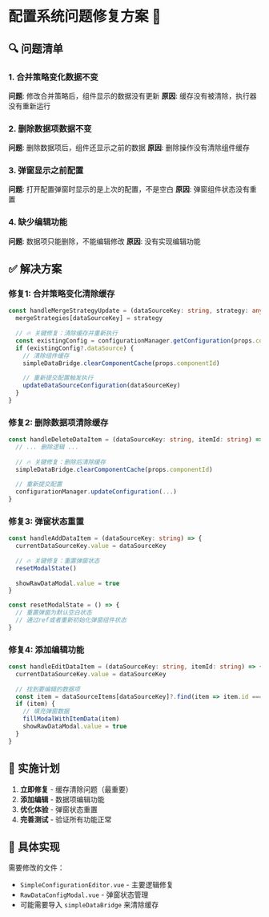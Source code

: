 # 配置系统问题修复方案 🔧

## 🔍 问题清单

### 1. **合并策略变化数据不变**
**问题**: 修改合并策略后，组件显示的数据没有更新
**原因**: 缓存没有被清除，执行器没有重新运行

### 2. **删除数据项数据不变** 
**问题**: 删除数据项后，组件还显示之前的数据
**原因**: 删除操作没有清除组件缓存

### 3. **弹窗显示之前配置**
**问题**: 打开配置弹窗时显示的是上次的配置，不是空白
**原因**: 弹窗组件状态没有重置

### 4. **缺少编辑功能**
**问题**: 数据项只能删除，不能编辑修改
**原因**: 没有实现编辑功能

## ✅ 解决方案

### 修复1: 合并策略变化清除缓存
```typescript
const handleMergeStrategyUpdate = (dataSourceKey: string, strategy: any) => {
  mergeStrategies[dataSourceKey] = strategy
  
  // 🔥 关键修复：清除缓存并重新执行
  const existingConfig = configurationManager.getConfiguration(props.componentId)
  if (existingConfig?.dataSource) {
    // 清除组件缓存
    simpleDataBridge.clearComponentCache(props.componentId)
    
    // 重新提交配置触发执行
    updateDataSourceConfiguration(dataSourceKey)
  }
}
```

### 修复2: 删除数据项清除缓存
```typescript
const handleDeleteDataItem = (dataSourceKey: string, itemId: string) => {
  // ... 删除逻辑 ...
  
  // 🔥 关键修复：删除后清除缓存
  simpleDataBridge.clearComponentCache(props.componentId)
  
  // 重新提交配置
  configurationManager.updateConfiguration(...)
}
```

### 修复3: 弹窗状态重置
```typescript
const handleAddDataItem = (dataSourceKey: string) => {
  currentDataSourceKey.value = dataSourceKey
  
  // 🔥 关键修复：重置弹窗状态
  resetModalState()
  
  showRawDataModal.value = true
}

const resetModalState = () => {
  // 重置弹窗为默认空白状态
  // 通过ref或者重新初始化弹窗组件状态
}
```

### 修复4: 添加编辑功能
```typescript
const handleEditDataItem = (dataSourceKey: string, itemId: string) => {
  currentDataSourceKey.value = dataSourceKey
  
  // 找到要编辑的数据项
  const item = dataSourceItems[dataSourceKey]?.find(item => item.id === itemId)
  if (item) {
    // 填充弹窗数据
    fillModalWithItemData(item)
    showRawDataModal.value = true
  }
}
```

## 🎯 实施计划

1. **立即修复** - 缓存清除问题（最重要）
2. **添加编辑** - 数据项编辑功能
3. **优化体验** - 弹窗状态重置
4. **完善测试** - 验证所有功能正常

## 🔧 具体实现

需要修改的文件：
- `SimpleConfigurationEditor.vue` - 主要逻辑修复
- `RawDataConfigModal.vue` - 弹窗状态管理
- 可能需要导入 `simpleDataBridge` 来清除缓存